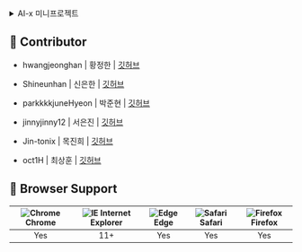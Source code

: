 <details>
  <summary>AI-x 미니프로젝트</summary>
  
![image](https://github.com/user-attachments/assets/6f8df8b4-b9fc-4104-a3a3-2a221314a882)

# 📑 Briefify - AI 기반 문서 번역 및 요약 서비스

![Python Badge](https://img.shields.io/badge/Python-v3.11.4-%233776AB?style=flat&logo=python&logoColor=white)
![PyTorch Badge](https://img.shields.io/badge/PyTorch-v2.1.0-%23EE4C2C?style=flat&logo=pytorch&logoColor=white)
![React Badge](https://img.shields.io/badge/React-v18.2.0-%2361DAFB?style=flat&logo=react&logoColor=white)


**Briefify**는 PDF나 이미지 형식의 개발 문서 및 논문을 손쉽게 이해할 수 있도록 돕는 AI 기반 번역 및 요약 솔루션입니다. 복잡한 기술 문서도 손쉽게 접근할 수 있도록 다음과 같은 기능을 제공합니다:

- **이미지 및 PDF 문서 인식**: PDF 파일이나 이미지 형식으로 제공되는 문서도 텍스트로 정확하게 변환하여 번역할 수 있습니다.
- **AI 번역**: 문서 내용을 다양한 언어로 번역해, 언어 장벽 없이 정보에 접근할 수 있습니다.
- **요약 기능**: 복잡한 기술 문서나 긴 논문도 핵심만 빠르게 파악할 수 있도록 요약해 드립니다.
- **음성 읽기**: 요약된 내용을 음성으로 들을 수 있어, 언제 어디서나 손쉽게 핵심 정보를 습득할 수 있습니다.

<br>
<br>

## 📑 Task

### 💬 Language Translation
- **[NLLB-200 Distilled Model (600M) by Facebook](https://huggingface.co/facebook/nllb-200-distilled-600M)**  
  고성능 다국어 번역 모델로, 다양한 언어 간 번역을 지원합니다.

### 📚 Text Summarization
- **[T5-Base Korean Summarization by eenzeenee](https://huggingface.co/eenzeenee/t5-base-korean-summarization)**  
  한국어 텍스트 요약에 최적화된 T5-Base 모델로, 긴 텍스트를 간결하게 요약합니다.

### 📝 참고 자료
- **[Joyhong's Blog - Korean NLP Tips](https://joyhong.tistory.com/79)**  
  한국어 자연어 처리(NLP)에 대한 유용한 정보와 팁을 제공합니다.

### 🔊 Text-to-Speech
- **[gTTS (Google Text-to-Speech)](https://pypi.org/project/gTTS)**  
  텍스트를 오디오로 변환하는 Python 라이브러리로, 음성 파일 생성에 사용됩니다.
<br>

## 📑 Branch
<br>

이 프로젝트는 효율적인 협업과 안정적인 배포를 위해 `release`, `dev`, `feature` 브랜치를 사용하는 Git 브랜치 전략을 채택했습니다.
![깃허브 전략](https://github.com/user-attachments/assets/2625e974-353b-4db6-bb78-7fe33258ecfc)


### 🔹 `feature` Branch
- **목적**: 새로운 기능이나 버그 수정을 개발하는 브랜치입니다.
- **사용 방법**: 각 기능 또는 수정 사항마다 별도의 `feature` 브랜치를 생성하며, 브랜치 이름은 `feature/기능명` 형식을 따릅니다.

### 🔹 `dev` Branch
- **목적**: 통합 개발을 위한 브랜치로, 모든 `feature` 브랜치의 변경 사항이 이곳에서 모여 테스트됩니다.
- **사용 방법**: 기능별 개발이 완료되면 `dev` 브랜치에서 전체적으로 테스트하고 오류를 확인합니다.

### 🔹 `release` Branch
- **목적**: 배포 준비가 완료된 안정적인 코드를 관리하는 브랜치입니다.
- **사용 방법**: `dev` 브랜치에서 충분한 테스트가 완료된 후 `release` 브랜치로 이동하여 실제 배포를 진행합니다.

이 브랜치 전략을 통해 기능 개발부터 배포까지 안정적으로 관리하며, 코드의 품질을 유지하고 있습니다.
<br>


## 📑 STACK
![image](https://github.com/AI-X-min-projext-ITOWE/.github/blob/main/image.png)
<br>

## 📑 Architecture

<br>

![img](https://github.com/user-attachments/assets/1a7297c5-56ad-4657-9183-1cb626bab6fb)

  토글 안에 들어갈 내용입니다.
</details>



## 📑 Contributor

+ hwangjeonghan | 황정한 | [깃허브](https://github.com/hwangjeonghan)

+ Shineunhan | 신은한 | [깃허브](https://github.com/Shineunhan)

+ parkkkkjuneHyeon | 박준현 | [깃허브](https://github.com/parkkkkjuneHyeon)

+ jinnyjinny12 | 서은진 | [깃허브](https://github.com/jinnyjinny12)

+ Jin-tonix | 목진희 | [깃허브](https://github.com/Jin-tonix)

+ oct1H | 최상훈 | [깃허브](https://github.com/oct1H)

## 🌟 Browser Support

| <img src="https://user-images.githubusercontent.com/1215767/34348387-a2e64588-ea4d-11e7-8267-a43365103afe.png" alt="Chrome" width="16px" height="16px" /> Chrome | <img src="https://user-images.githubusercontent.com/1215767/34348590-250b3ca2-ea4f-11e7-9efb-da953359321f.png" alt="IE" width="16px" height="16px" /> Internet Explorer | <img src="https://user-images.githubusercontent.com/1215767/34348380-93e77ae8-ea4d-11e7-8696-9a989ddbbbf5.png" alt="Edge" width="16px" height="16px" /> Edge | <img src="https://user-images.githubusercontent.com/1215767/34348394-a981f892-ea4d-11e7-9156-d128d58386b9.png" alt="Safari" width="16px" height="16px" /> Safari | <img src="https://user-images.githubusercontent.com/1215767/34348383-9e7ed492-ea4d-11e7-910c-03b39d52f496.png" alt="Firefox" width="16px" height="16px" /> Firefox |
| :---------: | :---------: | :---------: | :---------: | :---------: |
| Yes | 11+ | Yes | Yes | Yes |
